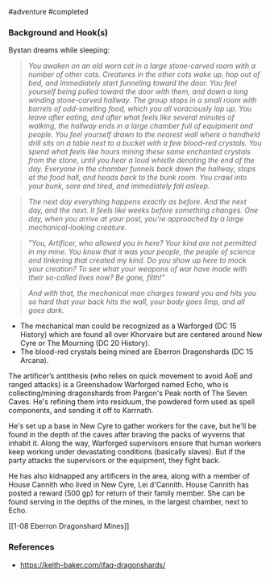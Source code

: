  #adventure #completed 

### Background and Hook(s)

Bystan dreams while sleeping:

> *You awaken on an old worn cot in a large stone-carved room with a number of other cots. Creatures in the other cots wake up, hop out of bed, and immediately start funneling toward the door. You feel yourself being pulled toward the door with them, and down a long winding stone-carved hallway. The group stops in a small room with barrels of odd-smelling food, which you all voraciously lap up. You leave after eating, and after what feels like several minutes of walking, the hallway ends in a large chamber full of equipment and people. You feel yourself drawn to the nearest wall where a handheld drill sits on a table next to a bucket with a few blood-red crystals.
> You spend what feels like hours mining these same enchanted crystals from the stone, until you hear a loud whistle denoting the end of the day. Everyone in the chamber funnels back down the hallway, stops at the food hall, and heads back to the bunk room. You crawl into your bunk, sore and tired, and immediately fall asleep.*

> *The next day everything happens exactly as before. And the next day, and the next. It feels like weeks before something changes. One day, when you arrive at your post, you're approached by a large mechanical-looking creature.*

> *"You, Artificer, who allowed you in here? Your kind are not permitted in my mine. You know that it was your people, the people of science and tinkering that created my kind. Do you show up here to mock your creation? To see what your weapons of war have made with their so-called lives now? Be gone, filth!"*

> *And with that, the mechanical man charges toward you and hits you so hard that your back hits the wall, your body goes limp, and all goes dark.*

- The mechanical man could be recognized as a Warforged (DC 15 History) which are found all over Khorvaire but are centered around New Cyre or The Mourning (DC 20 History).
- The blood-red crystals being mined are Eberron Dragonshards (DC 15 Arcana).

The artificer’s antithesis (who relies on quick movement to avoid AoE and ranged attacks) is a Greenshadow Warforged named Echo, who is collecting/mining dragonshards from Pargon's Peak north of The Seven Caves. He's refining them into residuum, the powdered form used as spell components, and sending it off to Karrnath.

He's set up a base in New Cyre to gather workers for the cave, but he'll be found in the depth of the caves after braving the packs of wyverns that inhabit it. Along the way, Warforged supervisors ensure that human workers keep working under devastating conditions (basically slaves). But if the party attacks the supervisors or the equipment, they fight back.

He has also kidnapped any artificers in the area, along with a member of House Cannith who lived in New Cyre, Lei d'Cannith. House Cannith has posted a reward (500 gp) for return of their family member. She can be found serving in the depths of the mines, in the largest chamber, next to Echo.

[[1-08  Eberron Dragonshard Mines]]

### References

* https://keith-baker.com/ifaq-dragonshards/
